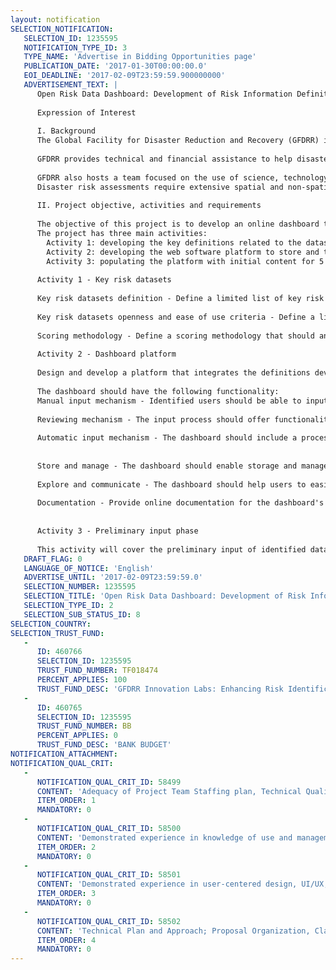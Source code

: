 ```yaml
---
layout: notification
SELECTION_NOTIFICATION: 
   SELECTION_ID: 1235595
   NOTIFICATION_TYPE_ID: 3
   TYPE_NAME: 'Advertise in Bidding Opportunities page'
   PUBLICATION_DATE: '2017-01-30T00:00:00.0'
   EOI_DEADLINE: '2017-02-09T23:59:59.900000000'
   ADVERTISEMENT_TEXT: |
      Open Risk Data Dashboard: Development of Risk Information Definitions, Software Platform, and Initial Content
      
      Expression of Interest
      
      I. Background
      The Global Facility for Disaster Reduction and Recovery (GFDRR) is a partnership of the World Bank, United Nations, major donors and recipient countries under the International Strategy for Disaster Reduction (ISDR) system to support the implementation of the Hyogo Framework for Action (HFA). HFAs principal goal is to effectively integrate, in a coherent manner, disaster risk considerations into sustainable development policies, planning, programming, and financing at all levels of government. 
      
      GFDRR provides technical and financial assistance to help disaster-prone countries decrease their vulnerability and adapt to climate change. GFDRR works closely with UN agencies, client governments, World Bank regional offices, and other partners. GFDRR focuses on five pillars of action to further the Disaster Risk Management (DRM) agenda: Risk Identification, Risk Reduction, Preparedness, Financial Protection and Resilient Recovery. The Risk Identification pillar aims to improve access to information about disaster and climate risks in vulnerable countries and to support a greater capacity to create, manage and use this information. This pillar provides valuable and often critical inputs to the other pillars to reduce and manage disaster risk.
      
      GFDRR also hosts a team focused on the use of science, technology, and innovation to better empower decision-makers in the developing world to increase their resilience to disasters in a changing climate  the GFDRR Innovation Lab. The Innovation Lab strategy is to build partnerships and communities that utilize open data and open source technology to assist decision-making. Innovation Lab activities are designed and implemented in partnership with the World Banks regional DRM teams, governments and key international and local partners, which ensures that these initiatives are developed to add value in operational environments.
      Disaster risk assessments require extensive spatial and non-spatial data, including base data (e.g,. terrain and other natural features), hazard data (spatial distribution of hazard intensity), exposure (e.g., distribution of population, structures, and infrastructure), and vulnerability (socioeconomic data and relationships between hazard intensity and potential damage). Often, engagement in DRM projects across the globe is hindered by a lack of awareness of what data already exist, where to find it, and whether it is openly accessible. This project aims to streamline and promote the data collection and use process, by developing an online dashboard to present, for each country, data group (given above), and hazard type, an easily accessible assessment of what open data exists, a view of its content and how to access the data. This would provide a systematic way for DRM users and countries to determine what data exist for use in risk assessments for different purposes (e.g., national preparedness planning, site-specific investment, or financial protection). Key information about the data (including: where is it hosted and under what license(s) it can be used) would be provided to users in the dashboard. Moreover, a dashboard such as this will provide governments and the DRM community a way to track progress towards having all necessary datasets to assess risk through an aggregate dashboard. 
      
      II. Project objective, activities and requirements
      
      The objective of this project is to develop an online dashboard that will enable users to input, store, manage, explore and communicate information related to the status of availability, accessibility, and quality of key datasets related to natural hazard risks for a given country. Users of the dashboard may be specialists in a number of sectors related to, or using information originated for, DRM (i.e., the users may not be DRM specialists). Specifically, this may include the staff of governments and entities responsible for DRM in their locality, open data advocates, Right to Information Act (RTI) activists, and project staff of organizations in the DRM and development sectors.
      The project has three main activities:
      	Activity 1: developing the key definitions related to the datasets and the measurements of their accessibility, availability and fitness for purpose for various DRM applications for three hazard: flood, earthquake and cyclone.
      	Activity 2: developing the web software platform to store and track this information for each countries.
      	Activity 3: populating the platform with initial content for 5 then 10 key countries. This will be done in parallel with activity 1 and 2 to test the methodology and the platform.
      
      Activity 1 - Key risk datasets
      
      Key risk datasets definition - Define a limited list of key risk datasets, their definition, their content, including minimum criteria that datasets should meet, as well as a related simple classification scheme (taxonomy) for the datasets. This should be conducted in line with risk data standard practices, key dataset definitions and assessment methodologies, and through a collaborative and open research process. The classification scheme should be specific to the DRM sector and may include different categories/facets such as type of: hazard (earthquake, water scarcity, volcano, etc.); risk assessment (hazard, exposure, vulnerability); or action (risk identification, reduction, preparedness, financial protection, resilient recovery, etc.). Lastly, it is advised to reuse existing risk classification such as types of natural hazards from INSPIRE EU (http://inspire.ec.europa.eu/codelist/NaturalHazardCategoryValue). In this first phase, dataset definitions will be developed for flood, earthquake and tropical cyclones hazards and account for  exposure, vulnerability, hazard and other risk-related data.
      
      Key risk datasets openness and ease of use criteria - Define a limited set of data openness and ease of use criteria to be measured for each key risk dataset. This should be conducted in line with international open data principles, as well as with the OpenDRI principles. This set of criteria may include, but is not limited to whether the data are: already collected; in digital format; available online; machine-readable; free of charge; open licensed; up to date; and available with its metadata. Other criteria may be specific to DRM activities.
      
      Scoring methodology - Define a scoring methodology that should answer the following questions: 1) to what extent is a key risk datasets definition for a given country covered by existing datasets (availability)?; 2) how open and easy to use are these datasets (accessibility)?; and 3) how well that datasets meet the key dataset requirement outlined in the definition (fit-for-purpose/quality)? This should be defined in line and extend available open data assessment methodologies. 
      
      Activity 2 - Dashboard platform
      
      Design and develop a platform that integrates the definitions developed in activity 1 in a dashboard for users who require data of various types, for use in risk assessment of one or multiple hazards, and other related DRM applications. The key principles for development of the dashboard are: Ease of use, Collaboration, Openness, Transparency, Extensibility, Global Open Data Agenda.
      
      The dashboard should have the following functionality:
      Manual input mechanism - Identified users should be able to input information related to a selected key risk dataset for a given country. It should be possible to link different datasets to a key risk dataset definition for a given country. The tool should also provide a mechanism for non-identified users to submit key relevant datasets and sectoral guidance known of them for review.
      
      Reviewing mechanism - The input process should offer functionality for administrators to review and validate inputs from a user before a dataset is published. This would be on the basis of specified user permissions.
      
      Automatic input mechanism - The dashboard should include a process / tool to automatically retrieve or push metadata from other platforms such as open data and open geospatial data platforms (CKAN, Socrata, OpenDataSoft, GeoNode, etc).
      
      
      Store and manage - The dashboard should enable storage and management of key risk datasets definitions developed through activity 1 and the metadata related to the datasets. This will NOT include storing of the key datasets themselves, just linking to them where they are hosted. Metadata in that case refers to the criteria developed in Activity 1 around availability, accessibility, quality, documentation provided, etc. It does not include detailed metadata on the dataset itself as these would be stored along with the data and could be pulled automatically as described above. Management should include reviewing, validating, editing, removing, and adding metadata entries depending on defined users rights. 
      
      Explore and communicate - The dashboard should help users to easily understand, visualize and explore the status of key risk datasets for a given country at a given time. It should enable browsing datasets by categories, via content filter and search functions. It should allow comparison between territories in terms of key risk datasets availability. It should also enable users to see how close a specific dataset matches the definition of a key risk dataset for a given country.
      
      Documentation - Provide online documentation for the dashboard's users. This should include a User Guide and documentation of scoring methodology and criteria.
      
      
      Activity 3 - Preliminary input phase
      
      This activity will cover the preliminary input of identified datasets into the dashboard for countries where OpenDRI has already conducted data assessment missions. Five in a first alpha phase and then ten for the published version.
   DRAFT_FLAG: 0
   LANGUAGE_OF_NOTICE: 'English'
   ADVERTISE_UNTIL: '2017-02-09T23:59:59.0'
   SELECTION_NUMBER: 1235595
   SELECTION_TITLE: 'Open Risk Data Dashboard: Development of Risk Information Definitions, Software Platform, and Initial Content'
   SELECTION_TYPE_ID: 2
   SELECTION_SUB_STATUS_ID: 8
SELECTION_COUNTRY: 
SELECTION_TRUST_FUND: 
   - 
      ID: 460766
      SELECTION_ID: 1235595
      TRUST_FUND_NUMBER: TF018474
      PERCENT_APPLIES: 100
      TRUST_FUND_DESC: 'GFDRR Innovation Labs: Enhancing Risk Identification Quality through Technical Assistance'
   - 
      ID: 460765
      SELECTION_ID: 1235595
      TRUST_FUND_NUMBER: BB
      PERCENT_APPLIES: 0
      TRUST_FUND_DESC: 'BANK BUDGET'
NOTIFICATION_ATTACHMENT: 
NOTIFICATION_QUAL_CRIT: 
   - 
      NOTIFICATION_QUAL_CRIT_ID: 58499
      CONTENT: 'Adequacy of Project Team Staffing plan, Technical Qualifications and Experience'
      ITEM_ORDER: 1
      MANDATORY: 0
   - 
      NOTIFICATION_QUAL_CRIT_ID: 58500
      CONTENT: 'Demonstrated experience in knowledge of use and management of disaster risk data, open data for various DRM applications'
      ITEM_ORDER: 2
      MANDATORY: 0
   - 
      NOTIFICATION_QUAL_CRIT_ID: 58501
      CONTENT: 'Demonstrated experience in user-centered design, UI/UX, software and website development.'
      ITEM_ORDER: 3
      MANDATORY: 0
   - 
      NOTIFICATION_QUAL_CRIT_ID: 58502
      CONTENT: 'Technical Plan and Approach; Proposal Organization, Clarify, Quality'
      ITEM_ORDER: 4
      MANDATORY: 0
---
```

